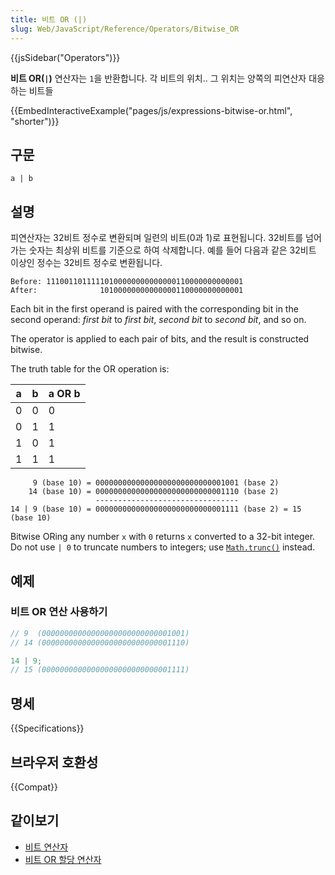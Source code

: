 ```yaml
---
title: 비트 OR (|)
slug: Web/JavaScript/Reference/Operators/Bitwise_OR
---
```


{{jsSidebar("Operators")}}
<!-- 
The **bitwise OR (`|`)** operator returns a `1` in each bit position
for which the corresponding bits of either or both operands are `1`s. -->

**비트 OR(`|`)** 연산자는 `1`을 반환합니다. 각 비트의 위치.. 그 위치는 양쪽의 피연산자 대응하는 비트들

{{EmbedInteractiveExample("pages/js/expressions-bitwise-or.html", "shorter")}}

## 구문

```js-nolint
a | b
```

## 설명

피연산자는 32비트 정수로 변환되며 일련의 비트(0과 1)로 표현됩니다. 32비트를 넘어가는 숫자는 최상위 비트를 기준으로 하여 삭제합니다. 예를 들어 다음과 같은 32비트 이상인 정수는 32비트 정수로 변환됩니다.

```
Before: 11100110111110100000000000000110000000000001
After:              10100000000000000110000000000001
```

Each bit in the first operand is paired with the corresponding bit in the second
operand: _first bit_ to _first bit_, _second bit_ to _second
bit_, and so on.

The operator is applied to each pair of bits, and the result is constructed bitwise.

The truth table for the OR operation is:

| a   | b   | a OR b |
| --- | --- | ------ |
| 0   | 0   | 0      |
| 0   | 1   | 1      |
| 1   | 0   | 1      |
| 1   | 1   | 1      |

```
     9 (base 10) = 00000000000000000000000000001001 (base 2)
    14 (base 10) = 00000000000000000000000000001110 (base 2)
                   --------------------------------
14 | 9 (base 10) = 00000000000000000000000000001111 (base 2) = 15 (base 10)
```

Bitwise ORing any number `x` with `0` returns `x` converted to a 32-bit integer. Do not use `| 0` to truncate numbers to integers; use [`Math.trunc()`](/en-US/docs/Web/JavaScript/Reference/Global_Objects/Math/trunc#using_bitwise_no-ops_to_truncate_numbers) instead.

## 예제

### 비트 OR 연산 사용하기

```js
// 9  (00000000000000000000000000001001)
// 14 (00000000000000000000000000001110)

14 | 9;
// 15 (00000000000000000000000000001111)
```

## 명세

{{Specifications}}

## 브라우저 호환성

{{Compat}}

## 같이보기

- [비트 연산자](/ko/docs/Web/JavaScript/Guide/Expressions_and_Operators#%ED%95%A0%EB%8B%B9_%EC%97%B0%EC%82%B0%EC%9E%90)
- [비트 OR 할당 연산자](/ko/docs/Web/JavaScript/Reference/Operators/Bitwise_OR_assignment)